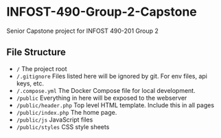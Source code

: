 # INFOST-490-Group-2-Capstone

Senior Capstone project for INFOST 490-201 Group 2

## File Structure

- `/` The project root
- `/.gitignore` Files listed here will be ignored by git. For env files, api keys, etc.
- `/.compose.yml` The Docker Compose file for local development.
- `/public` Everything in here will be exposed to the webserver
- `/public/header.php` Top level HTML template. Include this in all pages
- `/public/index.php` The home page.
- `/public/js` JavaScript files
- `/public/styles` CSS style sheets
